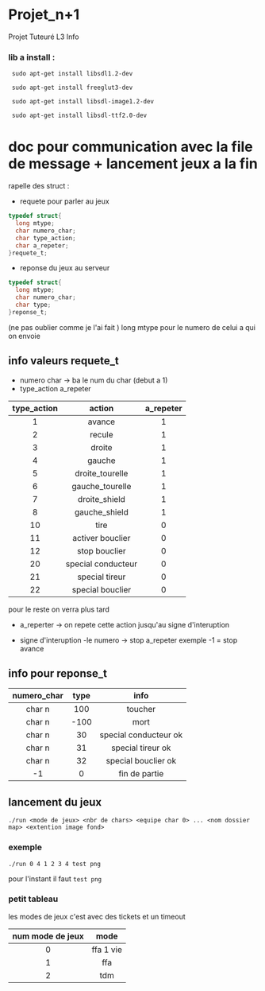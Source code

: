 # Projet_n+1
Projet Tuteuré L3 Info

### lib a install :
``` sudo apt-get install libsdl1.2-dev```

``` sudo apt-get install freeglut3-dev```

``` sudo apt-get install libsdl-image1.2-dev```

``` sudo apt-get install libsdl-ttf2.0-dev```

# doc pour communication avec la file de message + lancement jeux a la fin 

rapelle des struct :

* requete pour parler au jeux 
```c
typedef struct{
  long mtype;
  char numero_char;
  char type_action;
  char a_repeter;
}requete_t;
```

* reponse du jeux au serveur
```c
typedef struct{
  long mtype;
  char numero_char;
  char type;
}reponse_t;
```

(ne pas oublier comme je l'ai fait ) long mtype pour le numero de celui a qui on envoie

## info valeurs requete_t
* numero char -> ba le num du char (debut a 1)
* type_action a_repeter

|type_action|      action      |a_repeter|
|:---------:|:----------------:|:-------:|
|1          |avance            |1        |
|2          |recule            |1        |
|3          |droite            |1        |
|4          |gauche            |1        |
|5          |droite_tourelle   |1        |
|6          |gauche_tourelle   |1        |
|7          |droite_shield     |1        |
|8          |gauche_shield     |1        |
|10         |tire              |0        |
|11         |activer bouclier  |0        |
|12         |stop bouclier     |0        |
|20         |special conducteur|0        |
|21         |special tireur    |0        |
|22         |special bouclier  |0        |
pour le reste on verra plus tard

* a_reperter -> on repete cette action jusqu'au signe d'interuption

* signe d'interuption
-le numero -> stop a_repeter
exemple -1 = stop avance

## info pour reponse_t


|numero_char|type|         info        |
|:---------:|:--:|:-------------------:|
|char n     |100 |        toucher      |
|char n     |-100|         mort        |
|char n     |30  |special conducteur ok|
|char n     |31  |special tireur ok    |
|char n     |32  |special bouclier ok  |
|-1         |0   |fin de partie        |

## lancement du jeux

```
./run <mode de jeux> <nbr de chars> <equipe char 0> ... <nom dossier map> <extention image fond>
```

### exemple

```
./run 0 4 1 2 3 4 test png
```
pour l'instant il faut ``` test png ```

### petit tableau

les modes de jeux c'est avec des tickets et un timeout 

|num mode de jeux|   mode  |
|:--------------:|:-------:|
|0               |ffa 1 vie|
|1               |   ffa   |
|2               |   tdm   |


